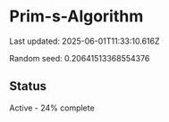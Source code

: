 # Prim-s-Algorithm

Last updated: 2025-06-01T11:33:10.616Z

Random seed: 0.20641513368554376

## Status

Active - 24% complete